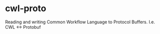 # cwl-proto
Reading and writing Common Workflow Language to Protocol Buffers.  I.e. CWL &lt;-> Protobuf
